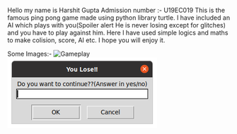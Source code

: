 Hello my name is Harshit Gupta
Admission number :- U19EC019
This is the famous ping pong game made using python library turtle. I have included an AI which plays with you(Spoiler alert He is never losing except for glitches) and you have to play against him. Here I have used simple logics and maths to make colision, score, AI etc. I hope you will enjoy it.

Some Images:-
<img src="images/Gameplay.png" title="Gameplay" alt="Gameplay">
<img src="images/You lose.png" title="You lose" alt="You Lose">

